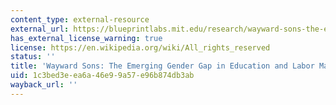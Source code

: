 ```yaml
---
content_type: external-resource
external_url: https://blueprintlabs.mit.edu/research/wayward-sons-the-emerging-gender-gap-in-labor-markets-and-education/
has_external_license_warning: true
license: https://en.wikipedia.org/wiki/All_rights_reserved
status: ''
title: 'Wayward Sons: The Emerging Gender Gap in Education and Labor Markets'
uid: 1c3bed3e-ea6a-46e9-9a57-e96b874db3ab
wayback_url: ''
---
```

